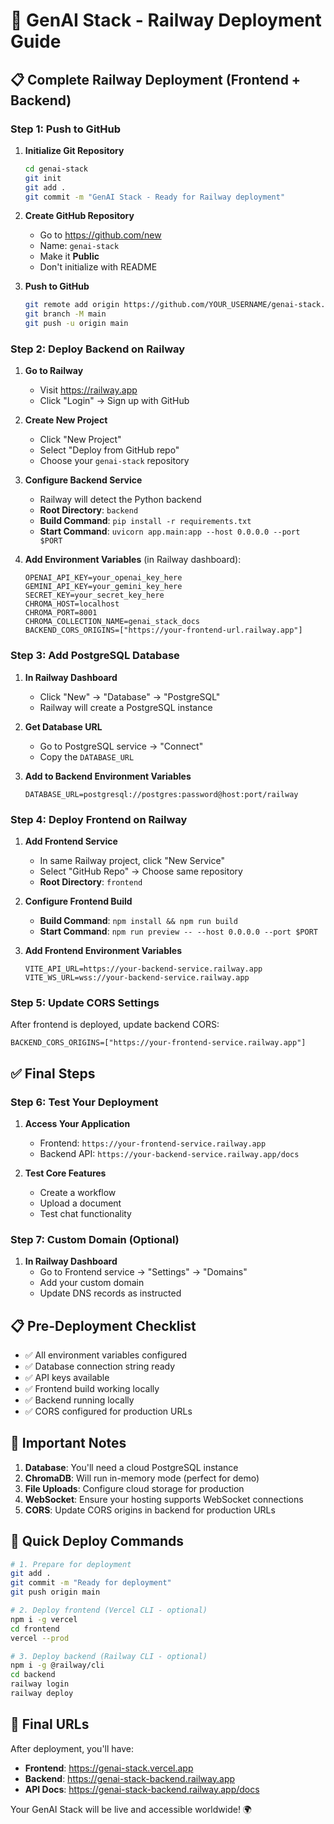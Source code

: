 # 🚀 GenAI Stack - Railway Deployment Guide

## 📋 **Complete Railway Deployment (Frontend + Backend)**

### **Step 1: Push to GitHub**

1. **Initialize Git Repository**
   ```bash
   cd genai-stack
   git init
   git add .
   git commit -m "GenAI Stack - Ready for Railway deployment"
   ```

2. **Create GitHub Repository**
   - Go to https://github.com/new
   - Name: `genai-stack`
   - Make it **Public**
   - Don't initialize with README

3. **Push to GitHub**
   ```bash
   git remote add origin https://github.com/YOUR_USERNAME/genai-stack.git
   git branch -M main
   git push -u origin main
   ```

### **Step 2: Deploy Backend on Railway**

1. **Go to Railway**
   - Visit https://railway.app
   - Click "Login" → Sign up with GitHub

2. **Create New Project**
   - Click "New Project"
   - Select "Deploy from GitHub repo"
   - Choose your `genai-stack` repository

3. **Configure Backend Service**
   - Railway will detect the Python backend
   - **Root Directory**: `backend`
   - **Build Command**: `pip install -r requirements.txt`
   - **Start Command**: `uvicorn app.main:app --host 0.0.0.0 --port $PORT`

4. **Add Environment Variables** (in Railway dashboard):
   ```
   OPENAI_API_KEY=your_openai_key_here
   GEMINI_API_KEY=your_gemini_key_here
   SECRET_KEY=your_secret_key_here
   CHROMA_HOST=localhost
   CHROMA_PORT=8001
   CHROMA_COLLECTION_NAME=genai_stack_docs
   BACKEND_CORS_ORIGINS=["https://your-frontend-url.railway.app"]
   ```

### **Step 3: Add PostgreSQL Database**

1. **In Railway Dashboard**
   - Click "New" → "Database" → "PostgreSQL"
   - Railway will create a PostgreSQL instance

2. **Get Database URL**
   - Go to PostgreSQL service → "Connect"
   - Copy the `DATABASE_URL`

3. **Add to Backend Environment Variables**
   ```
   DATABASE_URL=postgresql://postgres:password@host:port/railway
   ```

### **Step 4: Deploy Frontend on Railway**

1. **Add Frontend Service**
   - In same Railway project, click "New Service"
   - Select "GitHub Repo" → Choose same repository
   - **Root Directory**: `frontend`

2. **Configure Frontend Build**
   - **Build Command**: `npm install && npm run build`
   - **Start Command**: `npm run preview -- --host 0.0.0.0 --port $PORT`

3. **Add Frontend Environment Variables**
   ```
   VITE_API_URL=https://your-backend-service.railway.app
   VITE_WS_URL=wss://your-backend-service.railway.app
   ```

### **Step 5: Update CORS Settings**

After frontend is deployed, update backend CORS:
```
BACKEND_CORS_ORIGINS=["https://your-frontend-service.railway.app"]
```

## ✅ **Final Steps**

### **Step 6: Test Your Deployment**

1. **Access Your Application**
   - Frontend: `https://your-frontend-service.railway.app`
   - Backend API: `https://your-backend-service.railway.app/docs`

2. **Test Core Features**
   - Create a workflow
   - Upload a document
   - Test chat functionality

### **Step 7: Custom Domain (Optional)**

1. **In Railway Dashboard**
   - Go to Frontend service → "Settings" → "Domains"
   - Add your custom domain
   - Update DNS records as instructed

## 📋 **Pre-Deployment Checklist**

- ✅ All environment variables configured
- ✅ Database connection string ready
- ✅ API keys available
- ✅ Frontend build working locally
- ✅ Backend running locally
- ✅ CORS configured for production URLs

## 🚨 **Important Notes**

1. **Database**: You'll need a cloud PostgreSQL instance
2. **ChromaDB**: Will run in-memory mode (perfect for demo)
3. **File Uploads**: Configure cloud storage for production
4. **WebSocket**: Ensure your hosting supports WebSocket connections
5. **CORS**: Update CORS origins in backend for production URLs

## 🎯 **Quick Deploy Commands**

```bash
# 1. Prepare for deployment
git add .
git commit -m "Ready for deployment"
git push origin main

# 2. Deploy frontend (Vercel CLI - optional)
npm i -g vercel
cd frontend
vercel --prod

# 3. Deploy backend (Railway CLI - optional)
npm i -g @railway/cli
cd backend
railway login
railway deploy
```

## 🔗 **Final URLs**

After deployment, you'll have:
- **Frontend**: https://genai-stack.vercel.app
- **Backend**: https://genai-stack-backend.railway.app
- **API Docs**: https://genai-stack-backend.railway.app/docs

Your GenAI Stack will be live and accessible worldwide! 🌍
